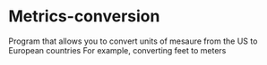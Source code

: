 # Metrics-conversion
Program that allows you to convert units of mesaure from the US to European countries
For example, converting feet to meters 
